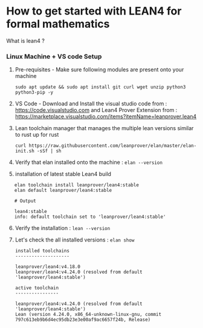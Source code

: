 # How to get started with LEAN4 for formal mathematics

What is lean4 ?

### Linux Machine + VS code Setup

1. Pre-requisites - Make sure following modules are present onto your machine

   ```
   sudo apt update && sudo apt install git curl wget unzip python3 python3-pip -y

   ```
2. VS Code - Download and Install the visual studio code from : https://code.visualstudio.com and Lean4 Prover Extension from : https://marketplace.visualstudio.com/items?itemName=leanprover.lean4
3. Lean toolchain manager that manages the multiple lean versions similar to rust up for rust

   ```
   curl https://raw.githubusercontent.com/leanprover/elan/master/elan-init.sh -sSf | sh

   ```
4. Verify that elan installed onto the machine : `elan --version`
5. installation of latest stable Lean4 build
```
   elan toolchain install leanprover/lean4:stable
   elan default leanprover/lean4:stable

   # Output

   lean4:stable
   info: default toolchain set to 'leanprover/lean4:stable'
```
6. Verify the installation : `lean --version`
7. Let's check the all installed versions : `elan show`

   ```plaintext
   installed toolchains
   --------------------

   leanprover/lean4:v4.18.0
   leanprover/lean4:v4.24.0 (resolved from default 'leanprover/lean4:stable')

   active toolchain
   ----------------

   leanprover/lean4:v4.24.0 (resolved from default 'leanprover/lean4:stable')
   Lean (version 4.24.0, x86_64-unknown-linux-gnu, commit 797c613eb9b6d4ec95db23e3e00af9ac6657f24b, Release)
   ```
